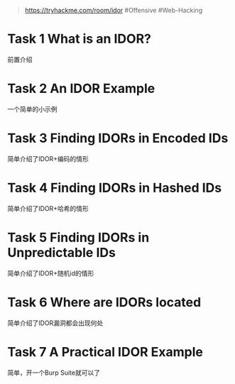> https://tryhackme.com/room/idor
> #Offensive #Web-Hacking 

# Task 1 What is an IDOR?

前置介绍

# Task 2 An IDOR Example

一个简单的小示例

# Task 3 Finding IDORs in Encoded IDs

简单介绍了IDOR+编码的情形

# Task 4 Finding IDORs in Hashed IDs

简单介绍了IDOR+哈希的情形

# Task 5 Finding IDORs in Unpredictable IDs

简单介绍了IDOR+随机id的情形

# Task 6 Where are IDORs located

简单介绍了IDOR漏洞都会出现何处

# Task 7 A Practical IDOR Example

简单，开一个Burp Suite就可以了